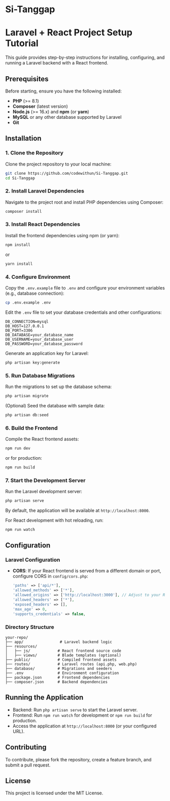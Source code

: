 # Si-Tanggap

# Laravel + React Project Setup Tutorial

This guide provides step-by-step instructions for installing, configuring, and running a Laravel backend with a React frontend.

## Prerequisites
Before starting, ensure you have the following installed:
- **PHP** (>= 8.1)
- **Composer** (latest version)
- **Node.js** (>= 16.x) and **npm** (or **yarn**)
- **MySQL** or any other database supported by Laravel
- **Git**

## Installation

### 1. Clone the Repository
Clone the project repository to your local machine:
```bash
git clone https://github.com/codewithun/Si-Tanggap.git
cd Si-Tanggap
```

### 2. Install Laravel Dependencies
Navigate to the project root and install PHP dependencies using Composer:
```bash
composer install
```

### 3. Install React Dependencies
Install the frontend dependencies using npm (or yarn):
```bash
npm install
```
or
```bash
yarn install
```

### 4. Configure Environment
Copy the `.env.example` file to `.env` and configure your environment variables (e.g., database connection):
```bash
cp .env.example .env
```

Edit the `.env` file to set your database credentials and other configurations:
```plaintext
DB_CONNECTION=mysql
DB_HOST=127.0.0.1
DB_PORT=3306
DB_DATABASE=your_database_name
DB_USERNAME=your_database_user
DB_PASSWORD=your_database_password
```

Generate an application key for Laravel:
```bash
php artisan key:generate
```

### 5. Run Database Migrations
Run the migrations to set up the database schema:
```bash
php artisan migrate
```

(Optional) Seed the database with sample data:
```bash
php artisan db:seed
```

### 6. Build the Frontend
Compile the React frontend assets:
```bash
npm run dev
```
or for production:
```bash
npm run build
```

### 7. Start the Development Server
Run the Laravel development server:
```bash
php artisan serve
```

By default, the application will be available at `http://localhost:8000`.

For React development with hot reloading, run:
```bash
npm run watch
```

## Configuration

### Laravel Configuration
- **CORS**: If your React frontend is served from a different domain or port, configure CORS in `config/cors.php`:
  ```php
  'paths' => ['api/*'],
  'allowed_methods' => ['*'],
  'allowed_origins' => ['http://localhost:3000'], // Adjust to your React app URL
  'allowed_headers' => ['*'],
  'exposed_headers' => [],
  'max_age' => 0,
  'supports_credentials' => false,
  ```


### Directory Structure
```
your-repo/
├── app/                # Laravel backend logic
├── resources/
│   ├── js/            # React frontend source code
│   ├── views/         # Blade templates (optional)
├── public/            # Compiled frontend assets
├── routes/            # Laravel routes (api.php, web.php)
├── database/          # Migrations and seeders
├── .env               # Environment configuration
├── package.json       # Frontend dependencies
├── composer.json      # Backend dependencies
```

## Running the Application
- Backend: Run `php artisan serve` to start the Laravel server.
- Frontend: Run `npm run watch` for development or `npm run build` for production.
- Access the application at `http://localhost:8000` (or your configured URL).


## Contributing
To contribute, please fork the repository, create a feature branch, and submit a pull request.

## License
This project is licensed under the MIT License.